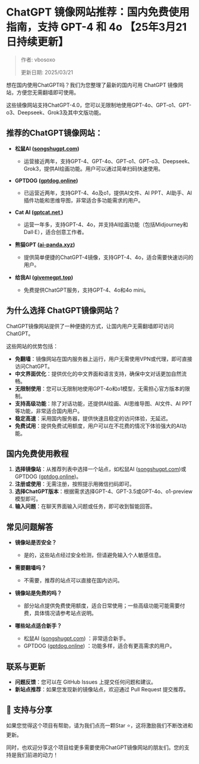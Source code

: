 # ChatGPT 镜像网站推荐：国内免费使用指南，支持 GPT-4 和 4o 【25年3月21日持续更新】

> 作者: vbosoxo
> 
> 更新日期: 2025/03/21

想在国内使用ChatGPT吗？我们为您整理了最新的国内可用 ChatGPT 镜像网站，方便您无需翻墙即可使用。

这些镜像网站支持ChatGPT-4.0，您可以无限制地使用GPT-4o、GPT-o1、GPT-o3、Deepseek、Grok3及其中文版功能。

## 推荐的ChatGPT镜像网站：

- **松鼠AI ([songshugpt.com](http://songshugpt.com))**
  - 运营接近两年，支持GPT-4、GPT-4o、GPT-o1、GPT-o3、Deepseek、Grok3，提供AI绘画功能。用户可以通过简单扫码快速使用。

- **GPTDOG ([gptdog.online](http://gptdog.online))**
  - 已运营近两年，支持GPT-4、4o及o1，提供AI文件、AI PPT、AI助手、AI插件功能和思维导图，非常适合多功能需求的用户。

- **Cat AI ([gptcat.net ](http://gptcat.net ))**
  - 运营一年多，支持GPT-4、4o，并支持AI绘画功能（包括Midjourney和Dall·E），适合创意工作者。

- **熊猫GPT ([ai-panda.xyz](http://ai-panda.xyz))**
  - 提供简单便捷的ChatGPT-4镜像，支持GPT-4、4o，适合需要快速访问的用户。

- **给我AI ([givemegpt.top](http://givemegpt.top))**
  - 免费提供ChatGPT服务，支持GPT-4、4o和4o mini。

## 为什么选择 ChatGPT镜像网站？

ChatGPT镜像网站提供了一种便捷的方式，让国内用户无需翻墙即可访问ChatGPT。

这些网站的优势包括：

- **免翻墙**：镜像网站在国内服务器上运行，用户无需使用VPN或代理，即可直接访问ChatGPT。
- **中文界面优化**：提供优化的中文界面和语言支持，确保中文对话更加自然流畅。
- **无限制使用**：您可以无限制地使用GPT-4o和o1模型，无需担心官方版本的限制。
- **支持高级功能**：除了对话功能，还提供AI绘画、AI思维导图、AI文件、AI PPT等功能，非常适合国内用户。
- **稳定高速**：采用国内服务器，提供快速且稳定的访问体验，无延迟。
- **免费试用**：提供免费试用额度，用户可以在不花费的情况下体验强大的AI功能。

## 国内免费使用教程

1. **选择镜像站**：从推荐列表中选择一个站点，如松鼠AI ([songshugpt.com](http://songshugpt.com))或GPTDOG ([gptdog.online](http://gptdog.online))。
2. **注册或使用**：无需注册，按照提示用微信扫码即可。
3. **选择ChatGPT版本**：根据需求选择GPT-4、GPT-3.5或GPT-4o、o1-preview模型即可。
4. **输入问题**：在聊天界面输入问题或任务，即可收到智能回答。

## 常见问题解答

- **镜像站是否安全？**
  - 是的，这些站点经过安全检测，但请避免输入个人敏感信息。

- **需要翻墙吗？**
  - 不需要，推荐的站点可以直接在国内访问。

- **镜像站是免费的吗？**
  - 部分站点提供免费使用额度，适合日常使用；一些高级功能可能需要付费，具体情况请参考站点说明。

- **哪些站点适合新手？**
  - 松鼠AI ([songshugpt.com](http://songshugpt.com)) ：非常适合新手。
  - GPTDOG ([gptdog.online](http://gptdog.online)) ：功能多样，适合有更高需求的用户。

## 联系与更新

- **问题反馈**：您可以在 GitHub Issues 上提交任何问题和建议。
- **新站点推荐**：如果您发现新的镜像站点，欢迎通过 Pull Request 提交推荐。

## 🌟 支持与分享

如果您觉得这个项目有帮助，请为我们点亮一颗Star ⭐，这将激励我们不断改进和更新。

同时，也欢迎分享这个项目给更多需要使用ChatGPT镜像网站的朋友们。您的支持是我们前进的动力！
